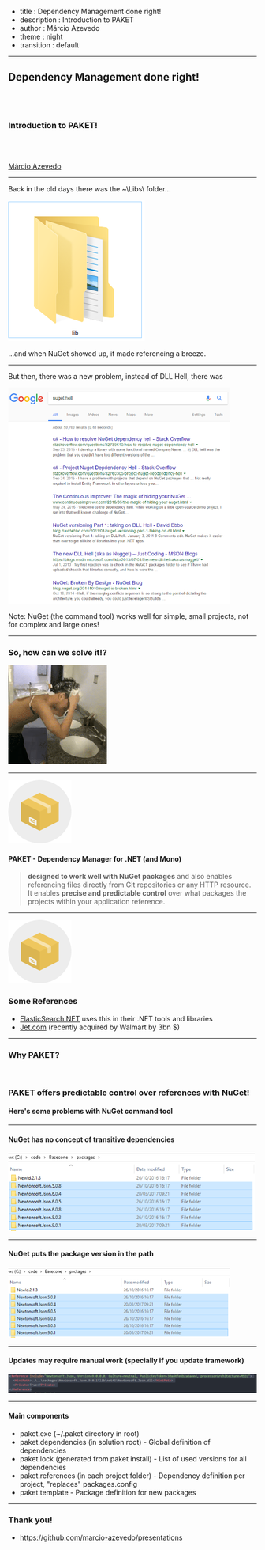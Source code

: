 - title : Dependency Management done right!
- description : Introduction to PAKET
- author : Márcio Azevedo
- theme : night
- transition : default

***

## Dependency Management done right!

<br />
<br />

### Introduction to PAKET!

<br />
<br />

[Márcio Azevedo](https://github.com/marcio-azevedo/presentations/)

***

Back in the old days there was the ~\Libs\ folder...

![Lib folder](images/lib-folder.png)

...and when NuGet showed up, it made referencing a breeze.

--- 

But then, there was a new problem, instead of DLL Hell, there was

<img src="images/nuget-hell.png" style="background: transparent; border-style: none;" width=450 />

Note: NuGet (the command tool) works well for simple, small projects, not for complex and large ones!

---

### So, how can we solve it!?

![funny pic](images/solution.gif)

***

![PAKET](images/paket-logo.png)

#### PAKET - Dependency Manager for .NET (and Mono)

> **designed to work well with NuGet packages** and also
> enables referencing files directly from Git repositories or any HTTP resource.
> It enables **precise and predictable control** over what packages the projects within your application reference.

---

![PAKET](images/paket-logo.png)

### Some References

* [ElasticSearch.NET](https://github.com/elastic/elasticsearch-net) uses this in their .NET tools and libraries
* [Jet.com](https://github.com/jet/kafunk) (recently acquired by Walmart by 3bn $)

***

### Why PAKET?

<br />

### PAKET offers **predictable control** over references with NuGet!

#### Here's some problems with NuGet command tool

---

#### NuGet has no concept of transitive dependencies

<img src="images/package-version-in-path.png" style="background: transparent; border-style: none;" width=500 />

---

#### NuGet puts the package version in the path

<img src="images/package-version-in-path.png" style="background: transparent; border-style: none;" width=450 />

---

#### Updates may require manual work (specially if you update framework)

![PAKET](images/csproj-references.png)

***

#### Main components

* paket.exe (~/.paket directory in root)
* paket.dependencies (in solution root) - Global definition of dependencies
* paket.lock (generated from paket install) - List of used versions for all dependencies
* paket.references (in each project folder) - Dependency definition per project, "replaces" packages.config
* paket.template - Package definition for new packages

***

### Thank you!

* https://github.com/marcio-azevedo/presentations

